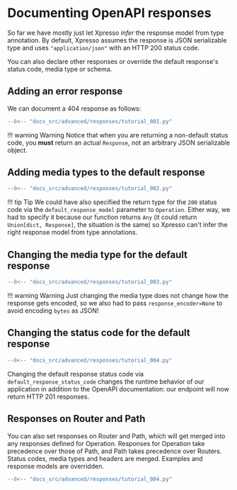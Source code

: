 # Documenting OpenAPI responses

So far we have mostly just let Xpresso _infer_ the response model from type annotation.
By default, Xpresso assumes the response is JSON serializable type and uses `"application/json"` with an HTTP 200 status code.

You can also declare other responses or override the default response's status code, media type or schema.

## Adding an error response

We can document a 404 response as follows:

```python
--8<-- "docs_src/advanced/responses/tutorial_001.py"
```

!!! warning Warning
    Notice that when you are returning a non-default status code, you **must** return an actual `Response`, not an arbitrary JSON serializable object.

## Adding media types to the default response

```python
--8<-- "docs_src/advanced/responses/tutorial_002.py"
```

!!! tip Tip
    We could have also specified the return type for the `200` status code via the `default_response_model` parameter to `Operation`.
    Either way, we had to specify it because our function returns `Any` (it could return `Union[dict, Response]`, the situation is the same) so Xpresso can't infer the right response model from type annotations.

## Changing the media type for the default response

```python
--8<-- "docs_src/advanced/responses/tutorial_003.py"
```

!!! warning Warning
    Just changing the media type does not change how the response gets encoded, so we also had to pass `response_encoder=None` to avoid encoding `bytes` as JSON!

## Changing the status code for the default response

```python
--8<-- "docs_src/advanced/responses/tutorial_004.py"
```

Changing the default response status code via `default_response_status_code` changes the runtime behavior of our application in addition to the OpenAPI documentation: our endpoint will now return HTTP 201 responses.

## Responses on Router and Path

You can also set responses on Router and Path, which will get merged into any responses defined for Operation.
Responses for Operation take precedence over those of Path, and Path takes precedence over Routers.
Status codes, media types and headers are merged.
Examples and response models are overridden.

```python
--8<-- "docs_src/advanced/responses/tutorial_004.py"
```

